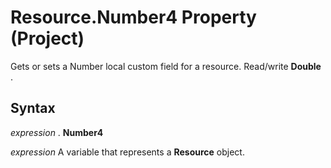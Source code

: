 
# Resource.Number4 Property (Project)

Gets or sets a Number local custom field for a resource. Read/write  **Double** .


## Syntax

 _expression_ . **Number4**

 _expression_ A variable that represents a **Resource** object.


